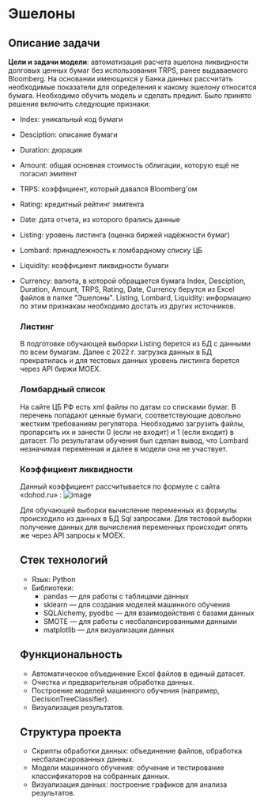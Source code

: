 # Эшелоны
## Описание задачи 
**Цели и задачи модели**: автоматизация расчета эшелона ликвидности долговых ценных бумаг без использования TRPS, ранее выдаваемого Bloomberg. На основании имеющихся у Банка данных рассчитать необходимые показатели для определения к какому эшелону относится бумага. Необходимо обучить модель и сделать предикт.
Было принято решение включить следующие признаки: 
- Index: уникальный код бумаги
- Desciption: описание бумаги
- Duration: дюрация
- Amount: общая основная стоимость облигации, которую ещё не погасил эмитент
- TRPS: коэффициент, который давался Bloomberg'ом 
- Rating: кредитный рейтинг эмитента
- Date: дата отчета, из которого брались данные
- Listing: уровень листинга (оценка биржей надёжности бумаг)
- Lombard: принадлежность к ломбардному списку ЦБ
- Liquidity: коэффициент ликвидности бумаги
- Currency: валюта, в которой обращается бумага
  Index, Desciption, Duration, Amount, TRPS, Rating, Date, Currency берутся из Excel файлов в папке "Эшелоны".
  Listing, Lombard, Liquidity: информацию по этим признакам необходимо достать из других источников.
  ### Листинг
  В подготовке обучающей выборки Listing берется из БД с данными по всем бумагам. Далее с 2022 г. загрузка данных в БД прекратилась и для тестовых данных уровень листинга берется через API биржи MOEX.
  ### Ломбардный список
  На сайте ЦБ РФ есть xml файлы по датам со списками бумаг. В перечень попадают ценные бумаги, соответствующие довольно жестким требованиям регулятора. Необходимо загрузить файлы, пропарсить их и занести 0 (если не входит) и 1 (если входит) в датасет. По результатам обучения был сделан вывод, что Lombard незначимая переменная и далее в модели она не участвует.
  ### Коэффициент ликвидности
  Данный коэффициент рассчитывается по формуле с сайта «dohod.ru» :
  ![image](https://github.com/user-attachments/assets/c6e41282-470d-49bf-9102-6bfb0aa09346)

  Для обучающей выборки вычисление переменных из формулы происходило из данных в БД Sql запросами. Для тестовой выборки получение данных для вычисления переменных происходит опять же через API запросы к MOEX.
  ## Стек технологий
  - Язык: Python
  - Библиотеки:
    - pandas — для работы с таблицами данных
    - sklearn — для создания моделей машинного обучения
    - SQLAlchemy, pyodbc — для взаимодействия с базами данных
    - SMOTE — для работы с несбалансированными данными
    - matplotlib — для визуализации данных
  ## Функциональность
  - Автоматическое объединение Excel файлов в единый датасет.
  - Очистка и предварительная обработка данных.
  - Построение моделей машинного обучения (например, DecisionTreeClassifier).
  - Визуализация результатов.
  ## Структура проекта
  - Скрипты обработки данных: объединение файлов, обработка несбалансированных данных.
  - Модели машинного обучения: обучение и тестирование классификаторов на собранных данных.
  - Визуализация данных: построение графиков для анализа результатов.

